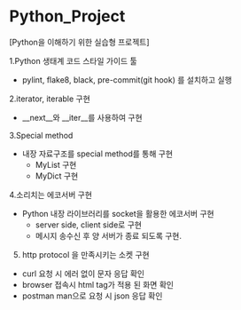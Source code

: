 # Python_Project

[Python을 이해하기 위한 실습형 프로젝트]

1.Python 생태계 코드 스타일 가이드 툴
- pylint, flake8, black, pre-commit(git hook) 를 설치하고 실행


2.iterator, iterable 구현
- __next__와 __iter__를 사용하여 구현


3.Special method
- 내장 자료구조를 special method를 통해 구현
  - MyList 구현
  - MyDict 구현

4.소리치는 에코서버 구현
- Python 내장 라이브러리를 socket을 활용한 에코서버 구현
  - server side, client side로 구현
  - 메시지 송수신 후 양 서버가 종료 되도록 구현.
  
5. http protocol 을 만족시키는 소켓 구현
- curl 요청 시 에러 없이 문자 응답 확인 
- browser 접속시 html tag가 적용 된 화면 확인 
- postman man으로 요청 시 json 응답 확인
